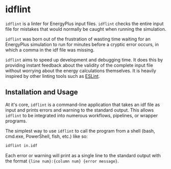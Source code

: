 # idflint

`idflint` is a linter for EnergyPlus input files. `idflint` checks the
entire input file for mistakes that would normally be caught when
running the simulation.

`idflint` was born out of the frustration of wasting time waiting for an EnergyPlus
simulation to run for minutes before a cryptic error occurs, in which a
comma in the idf file was missing. 

`idflint` aims to speed up development and debugging time. It does this
by providing instant feedback about the validity of the complete input
file without worrying about the energy calculations themselves. It is
heavily inspired by other linting tools such as [ESLint](eslint.org).

## Installation and Usage

At it's core, `idflint` is a command-line application that takes an idf
file as input and prints errors and warning to the standard output. This
allows `idflint` to be integrated into numerous workflows, pipelines, or
wrapper programs.

The simplest way to use `idflint` to call the program from a shell
(bash, cmd.exe, PowerShell, fish, etc.) like so:

```sh
idflint in.idf
```

Each error or warning will print as a single line to the standard
output with the format `{line num}:{column num} {error message}`.

